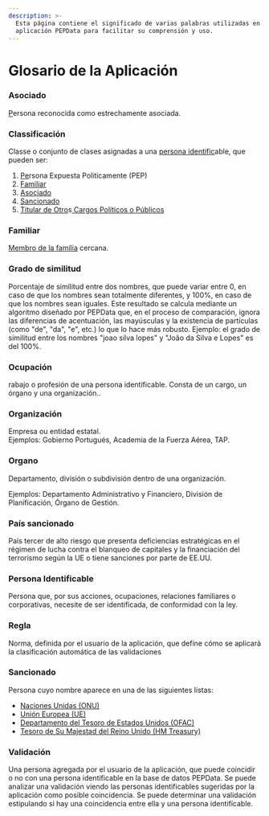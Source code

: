 ```yaml
---
description: >-
  Esta página contiene el significado de varias palabras utilizadas en la
  aplicación PEPData para facilitar su comprensión y uso.
---
```


# Glosario de la Aplicación

### Asociado

[P](glossario-legal-portugal.md#pessoa-reconhecida-como-estreitamente-associada)ersona reconocida como estrechamente asociada.

### Classificación

Classe o conjunto de clases asignadas a una [persona identific](glossario-aplicacao.md#pessoa-identificavel)able, que pueden  ser:

1. [Pe](glossario-legal-portugal.md#pessoa-politicamente-exposta)rsona Expuesta Politicamente \(PEP\)
2. [Familiar](glossario-aplicacao.md#familiar)
3. [Asociado](glossario-aplicacao.md#associado)
4. [Sancionado](glossario-aplicacao.md#sancionado)
5. [Titular de Otro](glossario-legal-portugal.md#titular-de-outros-cargos-politicos-ou-publicos)s[ Cargos Políticos o Públicos](glossario-legal-portugal.md#titular-de-outros-cargos-politicos-ou-publicos)



### Familiar

[Membro de la família](glossario-legal-portugal.md#membro-proximo-da-familia) cercana.



###  **Grado de similitud**

Porcentaje de similitud entre dos nombres, que puede variar entre 0, en caso de que los nombres sean totalmente diferentes, y 100%, en caso de que los nombres sean iguales. Este resultado se calcula mediante un algoritmo diseñado por PEPData que, en el proceso de comparación, ignora las diferencias de acentuación, las mayúsculas y la existencia de partículas \(como "de", "da", "e", etc.\) lo que lo hace más robusto. Ejemplo: el grado de similitud entre los nombres "joao silva lopes" y "João da Silva e Lopes" es del 100%.



### Ocupación

rabajo o profesión de una persona identificable. Consta de un cargo, un órgano y una organización..



### Organización

Empresa ou entidad estatal.   
Ejemplos: Gobierno Portugués, Academia de la Fuerza Aérea, TAP.



### Organo

Departamento, división o subdivisión dentro de una organización.

 Ejemplos: Departamento Administrativo y Financiero, División de Planificación, Órgano de Gestión.



### País sancionado

País tercer de alto riesgo que presenta deficiencias estratégicas en el régimen de lucha contra el blanqueo de capitales y la financiación del terrorismo según la UE o tiene sanciones por parte de EE.UU.

### Persona Identificable

Persona que, por sus acciones, ocupaciones, relaciones familiares o corporativas, necesite de ser identificada, de conformidad con la ley.



### Regla

Norma, definida por el usuario de la aplicación, que define cómo se aplicará la clasificación automática de las validaciones



### Sancionado

Persona cuyo nombre aparece en una de las siguientes listas:

* [Naciones Unidas \(ONU\)](https://www.un.org/securitycouncil/)
* [Unión Europea \(UE\)](https://www.sanctionsmap.eu/#/main)
* [Departamento del Tesoro de Estados Unidos \(OFAC\) ](https://www.treasury.gov/resource-center/sanctions/SDN-List/Pages/default.aspx)
* [Tesoro de Su Majestad del Reino Unido \(HM Treasury\)](https://www.gov.uk/government/organisations/hm-treasury)

### Validación

Una persona agregada por el usuario de la aplicación, que puede coincidir o no con una persona identificable en la base de datos PEPData. Se puede analizar una validación viendo las personas identificables sugeridas por la aplicación como posible coincidencia. Se puede determinar una validación estipulando si hay una coincidencia entre ella y una persona identificable.



